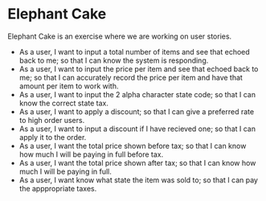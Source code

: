 # Elephant Cake

Elephant Cake is an exercise where we are working on user stories.

  - As a user, I want to input a total number of items and see that echoed back to me; so that I can know the system is responding.
  - As a user, I want to input the price per item and see that echoed back to me; so that I can accurately record the price per item and have that amount per item to work with.
  - As a user, I want to input the 2 alpha character state code; so that I can know the correct state tax.
  - As a user, I want to apply a discount; so that I can give a preferred rate to high order users.
  - As a user, I want to input a discount if I have recieved one; so that I can apply it to the order.
  - As a user, I want the total price shown before tax; so that I can know how much I will be paying in full before tax.
  - As a user, I want the total price shown after tax; so that I can know how much I will be paying in full.
  - As a user, I want know what state the item was sold to; so that I can pay the apppropriate taxes.
  